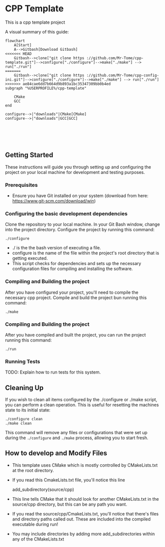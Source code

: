 # CPP Template

This is a cpp template project

A visual summary of this guide:
```mermaid
flowchart
	A[Start]
	A-->Gitbash[Download Gitbash]
<<<<<<< HEAD
	Gitbash-->clone["git clone https ://github.com/Mr-Tome/cpp-template.git"]-->configure["./configure"]-->make["./make"] --> run["./run"]
=======
	Gitbash-->clone["git clone https ://github.com/Mr-Tome/cpp-config-ini.git"]-->configure["./configure"]-->make["./make"] --> run["./run"]
>>>>>>> ae84cae6dd7b664d9b893a1bc35347309bb0b4ed
subgraph "%USERPROFILE%/cpp-template"
  
	CMake
	GCC
end

configure-->|"downloads"|CMake[CMake]
configure-->|"downloads"|GCC[GCC]






```


## Getting Started

These instructions will guide you through setting up and configuring the project on your local machine for development and testing purposes.

### Prerequisites

- Ensure you have Git installed on your system (download from here: https://www.git-scm.com/download/win)

### Configuring the basic development dependencies

Clone the repository to your local machine.
In your Git Bash window, change into the project directory.
Configure the project by running this command:

	./configure

- ./ is the the bash version of executing a file.
- configure is the name of the file within the project's root directory that is getting executed.
- This script checks for dependencies and sets up the necessary configuration files for compiling and installing the software.

### Compiling and Building the project

After you have configured your project, you'll need to compile the necessary cpp project. Compile and build the project bun running this command:

	./make
	
### Compiling and Building the project

After you have compiled and built the project, you can run the project running this command:

	./run

### Running Tests

TODO: Explain how to run tests for this system.

## Cleaning Up

If you wish to clean all items configured by the ./configure or ./make script, you can perform a clean operation. This is useful for resetting the machines state to its initial state:

	./configure clean
	./make clean

This command will remove any files or configurations that were set up during the `./configure` and `./make` process, allowing you to start fresh.

## How to develop and Modify Files
- This template uses CMake which is mostly controlled by CMakeLists.txt at the root directory.
- If you read this CmakeLists.txt file, you'll notice this line

	add_subdirectory(source/cpp)
	
- This line tells CMake that it should look for another CMakeLists.txt in the source/cpp directory, but this can be any path you want.
- If you read the source/cpp/CmakeLists.txt, you'll notice that there's files and directory paths called out. These are included into the compiled executable during run!
- You may include directories by adding more add_subdirectories within any of the CMakeLists.txt
